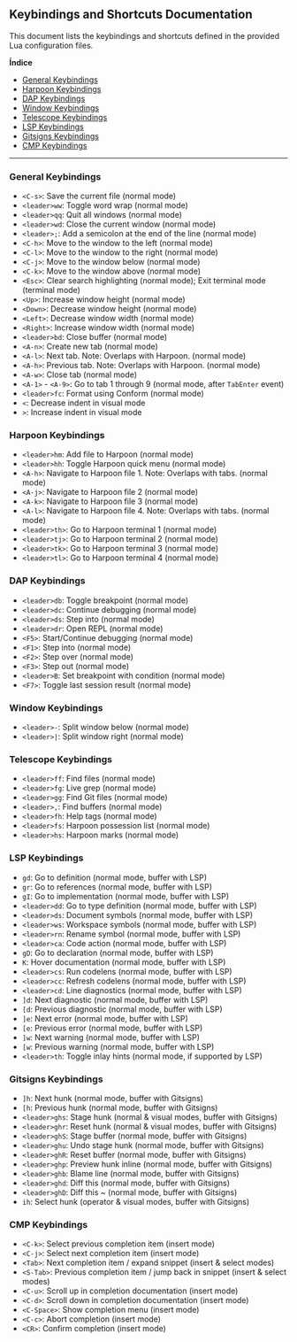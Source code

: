 ## Keybindings and Shortcuts Documentation

This document lists the keybindings and shortcuts defined in the provided Lua configuration files.

**Índice**

* [General Keybindings](#general-keybindings)
* [Harpoon Keybindings](#harpoon-keybindings)
* [DAP Keybindings](#dap-keybindings)
* [Window Keybindings](#window-keybindings)
* [Telescope Keybindings](#telescope-keybindings)
* [LSP Keybindings](#lsp-keybindings)
* [Gitsigns Keybindings](#gitsigns-keybindings)
* [CMP Keybindings](#cmp-keybindings)


---

### General Keybindings <a id="general-keybindings"></a>

* `<C-s>`: Save the current file (normal mode)
* `<leader>ww`: Toggle word wrap (normal mode)
* `<leader>qq`: Quit all windows (normal mode)
* `<leader>wd`: Close the current window (normal mode)
* `<leader>;`: Add a semicolon at the end of the line (normal mode)
* `<C-h>`: Move to the window to the left (normal mode)
* `<C-l>`: Move to the window to the right (normal mode)
* `<C-j>`: Move to the window below (normal mode)
* `<C-k>`: Move to the window above (normal mode)
* `<Esc>`: Clear search highlighting (normal mode); Exit terminal mode (terminal mode)
* `<Up>`: Increase window height (normal mode)
* `<Down>`: Decrease window height (normal mode)
* `<Left>`: Decrease window width (normal mode)
* `<Right>`: Increase window width (normal mode)
* `<leader>bd`: Close buffer (normal mode)
* `<A-n>`: Create new tab (normal mode)
* `<A-l>`: Next tab. Note: Overlaps with Harpoon. (normal mode)
* `<A-h>`: Previous tab. Note: Overlaps with Harpoon. (normal mode)
* `<A-w>`: Close tab (normal mode)
* `<A-1>` - `<A-9>`: Go to tab 1 through 9 (normal mode, after `TabEnter` event)
* `<leader>fc`: Format using Conform (normal mode)
* `<`: Decrease indent in visual mode
* `>`: Increase indent in visual mode



### Harpoon Keybindings <a id="harpoon-keybindings"></a>

* `<leader>hm`: Add file to Harpoon (normal mode)
* `<leader>hh`: Toggle Harpoon quick menu (normal mode)
* `<A-h>`: Navigate to Harpoon file 1. Note: Overlaps with tabs. (normal mode)
* `<A-j>`: Navigate to Harpoon file 2 (normal mode)
* `<A-k>`: Navigate to Harpoon file 3 (normal mode)
* `<A-l>`: Navigate to Harpoon file 4. Note: Overlaps with tabs. (normal mode)
* `<leader>th>`: Go to Harpoon terminal 1 (normal mode)
* `<leader>tj>`: Go to Harpoon terminal 2 (normal mode)
* `<leader>tk>`: Go to Harpoon terminal 3 (normal mode)
* `<leader>tl>`: Go to Harpoon terminal 4 (normal mode)


### DAP Keybindings <a id="dap-keybindings"></a>

* `<leader>db`: Toggle breakpoint (normal mode)
* `<leader>dc`: Continue debugging (normal mode)
* `<leader>ds`: Step into (normal mode)
* `<leader>dr`: Open REPL (normal mode)
* `<F5>`: Start/Continue debugging (normal mode)
* `<F1>`: Step into (normal mode)
* `<F2>`: Step over (normal mode)
* `<F3>`: Step out (normal mode)
* `<leader>B`: Set breakpoint with condition (normal mode)
* `<F7>`: Toggle last session result (normal mode)


### Window Keybindings <a id="window-keybindings"></a>

* `<leader>-`: Split window below (normal mode)
* `<leader>|`: Split window right (normal mode)



### Telescope Keybindings <a id="telescope-keybindings"></a>

* `<leader>ff`: Find files (normal mode)
* `<leader>fg`: Live grep (normal mode)
* `<leader>gg`: Find Git files (normal mode)
* `<leader>,`: Find buffers (normal mode)
* `<leader>fh`: Help tags (normal mode)
* `<leader>fs`: Harpoon possession list (normal mode)
* `<leader>hs`: Harpoon marks (normal mode)



### LSP Keybindings <a id="lsp-keybindings"></a>

* `gd`: Go to definition (normal mode, buffer with LSP)
* `gr`: Go to references (normal mode, buffer with LSP)
* `gI`: Go to implementation (normal mode, buffer with LSP)
* `<leader>dd`: Go to type definition (normal mode, buffer with LSP)
* `<leader>ds`: Document symbols (normal mode, buffer with LSP)
* `<leader>ws`: Workspace symbols (normal mode, buffer with LSP)
* `<leader>rn`: Rename symbol (normal mode, buffer with LSP)
* `<leader>ca`: Code action (normal mode, buffer with LSP)
* `gD`: Go to declaration (normal mode, buffer with LSP)
* `K`:  Hover documentation (normal mode, buffer with LSP)
* `<leader>cs`: Run codelens (normal mode, buffer with LSP)
* `<leader>cc`: Refresh codelens (normal mode, buffer with LSP)
* `<leader>cd`: Line diagnostics (normal mode, buffer with LSP)
* `]d`: Next diagnostic (normal mode, buffer with LSP)
* `[d`: Previous diagnostic (normal mode, buffer with LSP)
* `]e`: Next error (normal mode, buffer with LSP)
* `[e`: Previous error (normal mode, buffer with LSP)
* `]w`: Next warning (normal mode, buffer with LSP)
* `[w`: Previous warning (normal mode, buffer with LSP)
* `<leader>th`: Toggle inlay hints (normal mode, if supported by LSP)




### Gitsigns Keybindings <a id="gitsigns-keybindings"></a>

* `]h`: Next hunk (normal mode, buffer with Gitsigns)
* `[h`: Previous hunk (normal mode, buffer with Gitsigns)
* `<leader>ghs`: Stage hunk (normal & visual modes, buffer with Gitsigns)
* `<leader>ghr`: Reset hunk (normal & visual modes, buffer with Gitsigns)
* `<leader>ghS`: Stage buffer (normal mode, buffer with Gitsigns)
* `<leader>ghu`: Undo stage hunk (normal mode, buffer with Gitsigns)
* `<leader>ghR`: Reset buffer (normal mode, buffer with Gitsigns)
* `<leader>ghp`: Preview hunk inline (normal mode, buffer with Gitsigns)
* `<leader>ghb`: Blame line (normal mode, buffer with Gitsigns)
* `<leader>ghd`: Diff this (normal mode, buffer with Gitsigns)
* `<leader>ghD`: Diff this ~ (normal mode, buffer with Gitsigns)
* `ih`: Select hunk (operator & visual modes, buffer with Gitsigns)


### CMP Keybindings <a id="cmp-keybindings"></a>

* `<C-k>`: Select previous completion item (insert mode)
* `<C-j>`: Select next completion item (insert mode)
* `<Tab>`: Next completion item / expand snippet (insert & select modes)
* `<S-Tab>`: Previous completion item / jump back in snippet (insert & select modes)
* `<C-u>`: Scroll up in completion documentation (insert mode)
* `<C-d>`: Scroll down in completion documentation (insert mode)
* `<C-Space>`: Show completion menu (insert mode)
* `<C-c>`: Abort completion (insert mode)
* `<CR>`: Confirm completion (insert mode)
